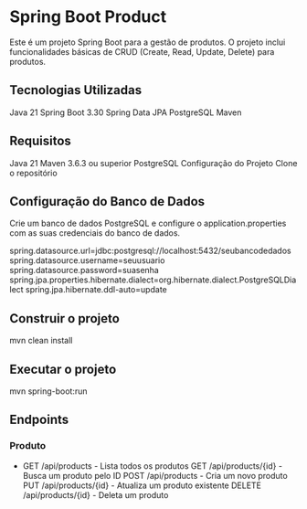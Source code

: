 # Spring Boot Product
Este é um projeto Spring Boot para a gestão de produtos. O projeto inclui funcionalidades básicas de CRUD (Create, Read, Update, Delete) para produtos.

## Tecnologias Utilizadas
Java 21
Spring Boot 3.30
Spring Data JPA
PostgreSQL
Maven

## Requisitos
Java 21
Maven 3.6.3 ou superior
PostgreSQL
Configuração do Projeto
Clone o repositório

## Configuração do Banco de Dados
Crie um banco de dados PostgreSQL e configure o application.properties com as suas credenciais do banco de dados.

spring.datasource.url=jdbc:postgresql://localhost:5432/seubancodedados
spring.datasource.username=seuusuario
spring.datasource.password=suasenha
spring.jpa.properties.hibernate.dialect=org.hibernate.dialect.PostgreSQLDialect
spring.jpa.hibernate.ddl-auto=update

## Construir o projeto

mvn clean install

## Executar o projeto

mvn spring-boot:run

## Endpoints
### Produto

-  GET /api/products - Lista todos os produtos
  GET /api/products/{id} - Busca um produto pelo ID
  POST /api/products - Cria um novo produto
  PUT /api/products/{id} - Atualiza um produto existente
  DELETE /api/products/{id} - Deleta um produto
